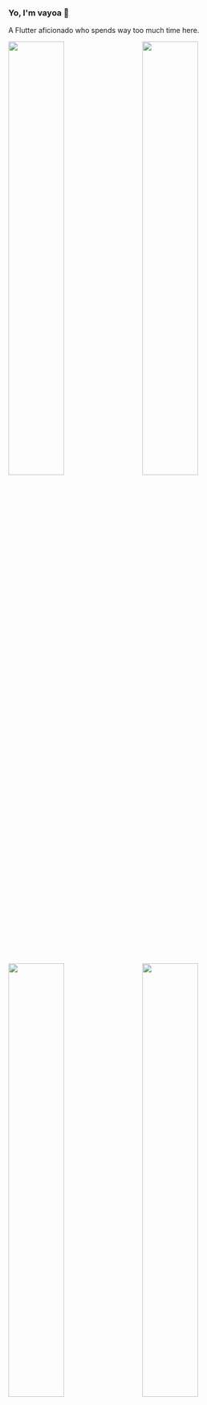 ### Yo, I'm vayoa 👋
A Flutter aficionado who spends way too much time here.

<img align="left" width="47%" src="https://github-readme-stats.vercel.app/api?username=vayoa&count_private=true&show_icons=true&theme=tokyonight" />

<img align="right" width="47%" src="http://github-readme-streak-stats.herokuapp.com?user=vayoa&theme=tokyonight&date_format=j%20M%5B%20Y%5D" />

<img align="left" width="47%" src="https://github-readme-stats.vercel.app/api/top-langs/?username=vayoa&layout=compact&theme=tokyonight" />

<img align="right" width="47%" src="https://github-readme-stats.vercel.app/api/wakatime?username=vayoa&theme=tokyonight" />
